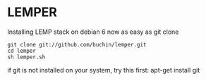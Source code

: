 LEMPER
======

Installing LEMP stack on debian 6 now as easy as git clone

    git clone git://github.com/buchin/lemper.git
    cd lemper
    sh lemper.sh

if git is not installed on your system, try this first:
    apt-get install git